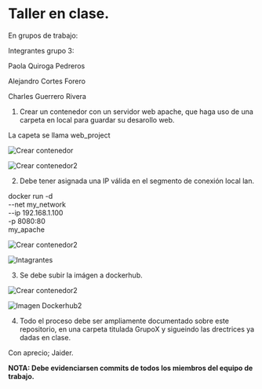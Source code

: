 # Taller en clase.

En grupos de trabajo:

Integrantes grupo 3: 

Paola Quiroga Pedreros

Alejandro Cortes Forero

Charles Guerrero Rivera

1. Crear un contenedor con un servidor web apache, que haga uso de una carpeta en local  para guardar su desarollo web.

La capeta se llama web_project

<img src=https://github.com/jaiderospina/DevSecOps/blob/main/1.Crear%20un%20contenedor.png
 alt="Crear contenedor">
</p>


<img src=https://github.com/jaiderospina/DevSecOps/blob/main/1.1%20Crear%20un%20contenedor.png
 alt="Crear contenedor2">
</p>

2. Debe tener asignada una IP válida en el segmento de conexión local lan.

docker run -d \
  --net my_network \
  --ip 192.168.1.100 \
  -p 8080:80 \
  my_apache

<img src=https://github.com/jaiderospina/DevSecOps/blob/main/2%20ip.png
 alt="Crear contenedor2">
</p>

<img src=https://github.com/jaiderospina/DevSecOps/blob/main/CONTENEDORES/TallerClase/Grupo3/2.1%20integrantes.png
 alt="Intagrantes">
</p>

3. Se debe  subir la imágen a dockerhub.

<img src=https://github.com/jaiderospina/DevSecOps/blob/main/3.1.png
 alt="Crear contenedor2">
</p>


<img src=https://github.com/jaiderospina/DevSecOps/blob/main/3.2.png
 alt="Imagen Dockerhub2">
</p>


4. Todo el proceso debe ser ampliamente documentado sobre este repositorio, en una carpeta titulada GrupoX y sigueindo las drectrices ya dadas en clase.

Con aprecio; Jaider.


**NOTA: Debe evidenciarsen commits de todos los miembros del equipo de trabajo.**
